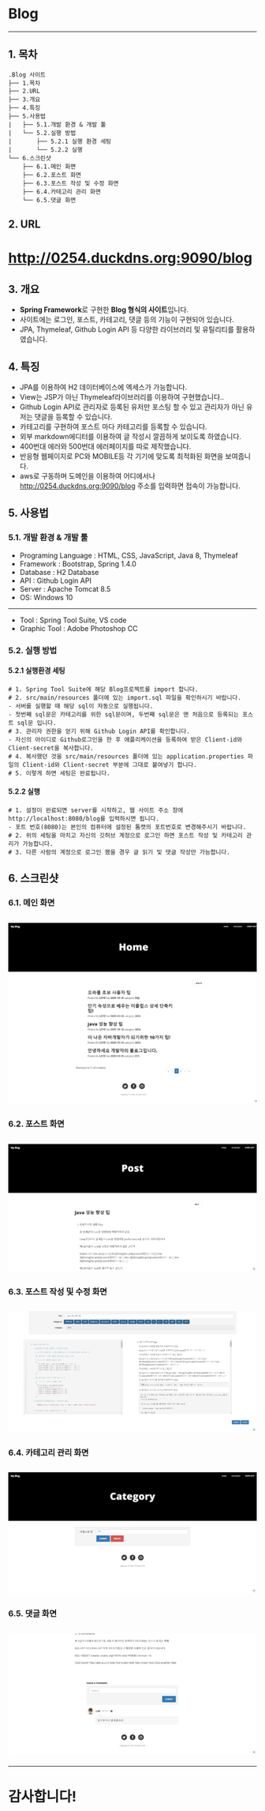 # Blog
-----------------
## 1. 목차
```
.Blog 사이트
├── 1.목차
├── 2.URL
├── 3.개요
├── 4.특징
├── 5.사용법
|   ├── 5.1.개발 환경 & 개발 툴
|   └── 5.2.실행 방법
|       ├── 5.2.1 실행 환경 세팅
|       └── 5.2.2 실행
└── 6.스크린샷
    ├── 6.1.메인 화면
    ├── 6.2.포스트 화면
    ├── 6.3.포스트 작성 및 수정 화면
    ├── 6.4.카테고리 관리 화면
    └── 6.5.댓글 화면
```

## 2. URL 
# http://0254.duckdns.org:9090/blog



## 3. 개요
 - **Spring Framework**로 구현한 **Blog 형식의 사이트**입니다. 
 - 사이트에는 로그인, 포스트, 카테고리, 댓글 등의 기능이 구현되어 있습니다.
 - JPA, Thymeleaf, Github Login API 등 다양한 라이브러리 및 유틸리티를 활용하였습니다. 
 
 
 
## 4. 특징
- JPA를 이용하여 H2 데이터베이스에 엑세스가 가능합니다.
- View는 JSP가 아닌 Thymeleaf라이브러리를 이용하여 구현했습니다..
- Github Login API로 관리자로 등록된 유저만 포스팅 할 수 있고 관리자가 아닌 유저는 댓글을 등록할 수 있습니다.
- 카테고리를 구현하여 포스트 마다 카테고리를 등록할 수 있습니다.
- 외부 markdown에디터를 이용하여 글 작성시 깔끔하게 보이도록 하였습니다.
- 400번대 에러와 500번대 에러페이지를 따로 제작했습니다.
- 반응형 웹페이지로 PC와 MOBILE등 각 기기에 맞도록 최적화된 화면을 보여줍니다.
- aws로 구동하며 도메인을 이용하여 어디에서나 http://0254.duckdns.org:9090/blog 주소를 입력하면 접속이 가능합니다.



## 5. 사용법
### 5.1. 개발 환경 & 개발 툴
- Programing Language : HTML, CSS, JavaScript, Java 8, Thymeleaf
- Framework : Bootstrap, Spring 1.4.0
- Database : H2 Database
- API : Github Login API
- Server : Apache Tomcat 8.5
- OS: Windows 10 
-----------------------------------------------------------------------------
- Tool : Spring Tool Suite, VS code
- Graphic Tool : Adobe Photoshop CC


### 5.2. 실행 방법
#### 5.2.1 실행환경 세팅
```
# 1. Spring Tool Suite에 해당 Blog프로젝트를 import 합니다.
# 2. src/main/resources 폴더에 있는 import.sql 파일을 확인하시기 바랍니다.
- 서버를 실행할 때 해당 sql이 자동으로 실행됩니다.
- 첫번째 sql문은 카테고리를 위한 sql문이며, 두번째 sql문은 맨 처음으로 등록되는 포스트 sql문 입니다.
# 3. 관리자 권한을 얻기 위해 Github Login API를 확인합니다.
- 자신의 아이디로 Github로그인을 한 후 애플리케이션을 등록하여 받은 Client-id와 Client-secret을 복사합니다.
# 4. 복사했던 것을 src/main/resources 폴더에 있는 application.properties 파일의 Client-id와 Client-secret 부분에 그대로 붙여넣기 합니다. 
# 5. 이렇게 하면 세팅은 완료됩니다.
```
#### 5.2.2 실행
```
# 1. 설정이 완료되면 server를 시작하고, 웹 사이트 주소 창에 http://localhost:8080/blog를 입력하시면 됩니다. 
- 포트 번호(8080)는 본인의 컴퓨터에 설정된 톰캣의 포트번호로 변경해주시기 바랍니다. 
# 2. 위의 세팅을 마치고 자신의 깃허브 계정으로 로그인 하면 포스트 작성 및 카테고리 관리가 가능합니다.
# 3. 다른 사람의 계정으로 로그인 했을 경우 글 읽기 및 댓글 작성만 가능합니다.
```


## 6. 스크린샷

### 6.1. 메인 화면
 ![메인](./screenshot/blog1.png)
 -------------

### 6.2. 포스트 화면
 ![포스트](./screenshot/blog2.png)
 -------------
 
### 6.3. 포스트 작성 및 수정 화면
 ![에디터](./screenshot/blog3.png)
 -------------
  
### 6.4. 카테고리 관리 화면
 ![카테고리](./screenshot/blog6.png)
 -------------
  
### 6.5. 댓글 화면
 ![주문](./screenshot/blog7.png)
 -------------
  


-----------------------------------------------------------------------------
# 감사합니다!
